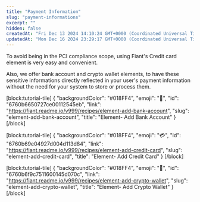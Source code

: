 ```yaml
---
title: "Payment Information"
slug: "payment-informations"
excerpt: ""
hidden: false
createdAt: "Fri Dec 13 2024 14:10:24 GMT+0000 (Coordinated Universal Time)"
updatedAt: "Mon Dec 16 2024 23:29:17 GMT+0000 (Coordinated Universal Time)"
---
```

To avoid being in the PCI compliance scope, using Fiant's Credit card element is very easy and convenient.

Also, we offer bank account and crypto wallet elements, to have these sensitive informations directly reflected in your user's payment information without the need for your system to store or process them.

[block:tutorial-tile]
{
  "backgroundColor": "#018FF4",
  "emoji": "🏦",
  "id": "6760b6650727ce00112545eb",
  "link": "https://fiant.readme.io/v999/recipes/element-add-bank-account",
  "slug": "element-add-bank-account",
  "title": "Element- Add Bank Account"
}
[/block]


[block:tutorial-tile]
{
  "backgroundColor": "#018FF4",
  "emoji": "💳",
  "id": "6760b69e04927d004d113d84",
  "link": "https://fiant.readme.io/v999/recipes/element-add-credit-card",
  "slug": "element-add-credit-card",
  "title": "Element- Add Credit Card"
}
[/block]


[block:tutorial-tile]
{
  "backgroundColor": "#018FF4",
  "emoji": "🤑",
  "id": "6760b6f9c7511600145d070c",
  "link": "https://fiant.readme.io/v999/recipes/element-add-crypto-wallet",
  "slug": "element-add-crypto-wallet",
  "title": "Element- Add Crypto Wallet"
}
[/block]
